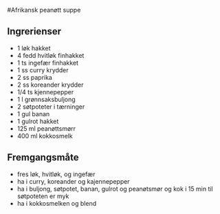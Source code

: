 #Afrikansk peanøtt suppe

## Ingrerienser

- 1 løk hakket
- 4 fedd hvitløk finhakket
- 1 ts ingefær finhakket
- 1 ss curry krydder
- 2 ss paprika
- 2 ss koreander krydder
- 1/4 ts kjennepepper
- 1 l grønnsaksbuljong
- 2 søtpoteter i tærninger
- 1 gul banan
- 1 gulrot hakket
- 125 ml peanøttsmørr
- 400 ml kokkosmelk

## Fremgangsmåte

- fres løk, hvitløk, og ingefær
- ha i curry, koreander og kajennepepper
- ha i buljong, søtpotet, banan, gulrot og peanøtsmør og kok i 15 min til søtpoteten er myk
- ha i kokkosmelken og blend 